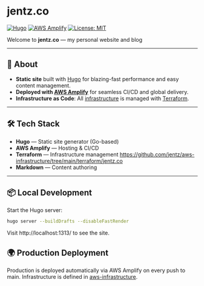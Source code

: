 # jentz.co

[![Hugo](https://img.shields.io/badge/built%20with-hugo-ff4088?logo=hugo)](https://gohugo.io/)
[![AWS Amplify](https://img.shields.io/badge/deployed%20on-aws%20amplify-ff9900?logo=amazon-aws)](https://aws.amazon.com/amplify/)
[![License: MIT](https://img.shields.io/badge/license-MIT-blue.svg)](LICENSE)

Welcome to **jentz.co** — my personal website and blog

---

## 🚀 About

- **Static site** built with [Hugo](https://gohugo.io/) for blazing-fast performance and easy content management.
- **Deployed with [AWS Amplify](https://aws.amazon.com/amplify/)** for seamless CI/CD and global delivery.
- **Infrastructure as Code**: All [infrastructure](https://github.com/jentz/aws-infrastructure/tree/main/terraform/jentz.co) is managed with [Terraform](https://www.terraform.io/).

---

## 🛠️ Tech Stack

- **Hugo** — Static site generator (Go-based)
- **AWS Amplify** — Hosting & CI/CD
- **Terraform** — Infrastructure management https://github.com/jentz/aws-infrastructure/tree/main/terraform/jentz.co
- **Markdown** — Content authoring

---

## 📦 Local Development

Start the Hugo server:

```sh
hugo server --buildDrafts --disableFastRender
```

Visit http://localhost:1313/ to see the site.

## 🌍 Production Deployment

Production is deployed automatically via AWS Amplify on every push to main.
Infrastructure is defined in [aws-infrastructure](https://github.com/jentz/aws-infrastructure).


